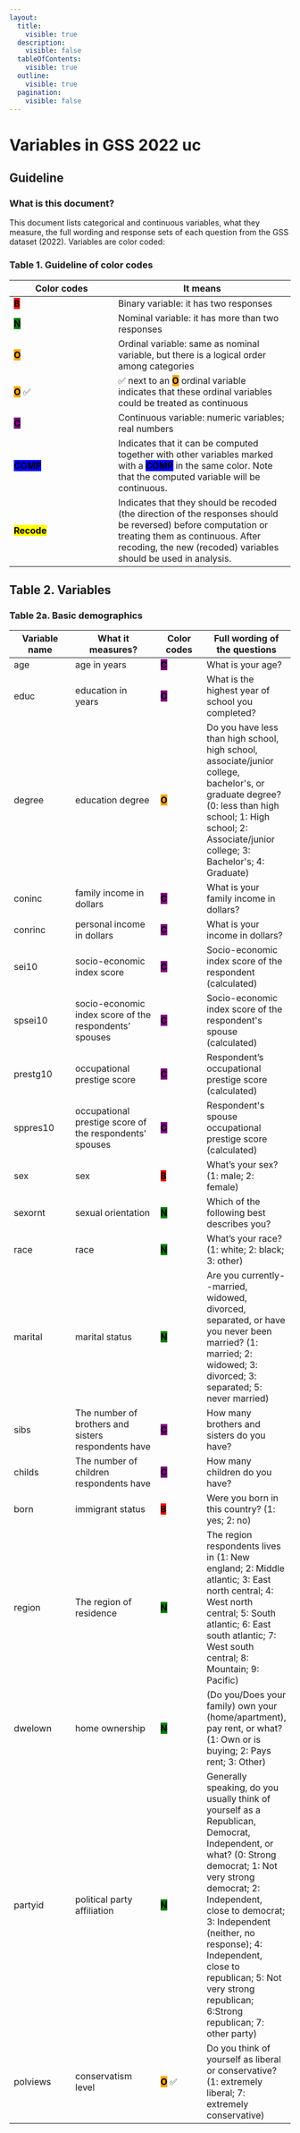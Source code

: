 ```yaml
---
layout:
  title:
    visible: true
  description:
    visible: false
  tableOfContents:
    visible: true
  outline:
    visible: true
  pagination:
    visible: false
---
```


# Variables in GSS 2022 uc

## Guideline

### What is this document?

This document lists categorical and continuous variables, what they measure, the full wording and response sets of each question from the GSS dataset (2022). Variables are color coded:

### Table 1. Guideline of color codes

<table data-header-hidden><thead><tr><th width="171">Color codes</th><th>It means</th></tr></thead><tbody><tr><td><mark style="background-color:red;"><strong>B</strong></mark> </td><td>Binary variable: it has two responses</td></tr><tr><td><mark style="background-color:green;"><strong>N</strong></mark></td><td>Nominal variable: it has more than two responses</td></tr><tr><td><mark style="background-color:orange;"><strong>O</strong></mark></td><td>Ordinal variable: same as nominal variable, but there is a logical order among categories</td></tr><tr><td><mark style="background-color:orange;"><strong>O</strong></mark> ✅ </td><td>✅ next to an <mark style="background-color:orange;"><strong>O</strong></mark> ordinal variable indicates that these ordinal variables could be treated as continuous</td></tr><tr><td><mark style="background-color:purple;"><strong>C</strong></mark></td><td>Continuous variable: numeric variables; real numbers</td></tr><tr><td><mark style="background-color:blue;"><strong>COMP</strong></mark> </td><td>Indicates that it can be computed together with other variables marked with a <mark style="background-color:blue;"><strong>COMP</strong></mark> in the same color. Note that the computed variable will be continuous.</td></tr><tr><td><mark style="background-color:yellow;"><strong>Recode</strong></mark> </td><td>Indicates that they should be recoded (the direction of the responses should be reversed) before computation or treating them as continuous. After recoding, the new (recoded) variables should be used in analysis.</td></tr></tbody></table>



## Table 2. Variables

### Table 2a. Basic demographics

<table data-full-width="true"><thead><tr><th width="157">Variable name</th><th width="238">What it measures?</th><th width="122">Color codes</th><th>Full wording of the questions</th></tr></thead><tbody><tr><td>age</td><td>age in years</td><td><mark style="background-color:purple;"><strong>C</strong></mark></td><td>What is your age?</td></tr><tr><td>educ</td><td>education in years</td><td><mark style="background-color:purple;"><strong>C</strong></mark></td><td>What is the highest year of school you completed?</td></tr><tr><td>degree</td><td>education degree</td><td><mark style="background-color:orange;"><strong>O</strong></mark></td><td>Do you have less than high school, high school, associate/junior college, bachelor's, or graduate degree? (0: less than high school; 1: High school; 2: Associate/junior college; 3: Bachelor's; 4: Graduate)</td></tr><tr><td>coninc</td><td>family income in dollars</td><td><mark style="background-color:purple;"><strong>C</strong></mark></td><td>What is your family income in dollars?</td></tr><tr><td>conrinc</td><td>personal income in dollars</td><td><mark style="background-color:purple;"><strong>C</strong></mark></td><td>What is your income in dollars?</td></tr><tr><td>sei10</td><td>socio-economic index score</td><td><mark style="background-color:purple;"><strong>C</strong></mark></td><td>Socio-economic index score of the respondent (calculated)</td></tr><tr><td>spsei10</td><td>socio-economic index score of the respondents’ spouses</td><td><mark style="background-color:purple;"><strong>C</strong></mark></td><td>Socio-economic index score of the respondent's spouse (calculated)</td></tr><tr><td>prestg10</td><td>occupational prestige score</td><td><mark style="background-color:purple;"><strong>C</strong></mark></td><td>Respondent’s occupational prestige score (calculated)</td></tr><tr><td>sppres10</td><td>occupational prestige score of the respondents’ spouses</td><td><mark style="background-color:purple;"><strong>C</strong></mark></td><td>Respondent's spouse occupational prestige score (calculated)</td></tr><tr><td>sex</td><td>sex</td><td><mark style="background-color:red;"><strong>B</strong></mark></td><td>What’s your sex? (1: male; 2: female)</td></tr><tr><td>sexornt</td><td>sexual orientation</td><td><mark style="background-color:green;"><strong>N</strong></mark></td><td>Which of the following best describes you? </td></tr><tr><td>race</td><td>race</td><td><mark style="background-color:green;"><strong>N</strong></mark>  </td><td>What’s your race? (1: white; 2: black; 3: other) </td></tr><tr><td>marital</td><td>marital status</td><td><mark style="background-color:green;"><strong>N</strong></mark> </td><td>Are you currently--married, widowed, divorced, separated, or have you never been married? (1: married; 2: widowed; 3: divorced; 3: separated; 5: never married) </td></tr><tr><td>sibs</td><td>The number of brothers and sisters respondents have</td><td><mark style="background-color:purple;"><strong>C</strong></mark></td><td>How many brothers and sisters do you have?</td></tr><tr><td>childs</td><td>The number of children respondents have</td><td><mark style="background-color:purple;"><strong>C</strong></mark></td><td>How many children do you have? </td></tr><tr><td>born</td><td>immigrant status</td><td><mark style="background-color:red;"><strong>B</strong></mark></td><td>Were you born in this country? (1: yes; 2: no)</td></tr><tr><td>region</td><td>The region of residence</td><td><mark style="background-color:green;"><strong>N</strong></mark>  </td><td>The region respondents lives in (1: New england; 2: Middle atlantic; 3: East north central; 4: West north central; 5: South atlantic; 6: East south atlantic; 7: West south central; 8: Mountain; 9: Pacific) </td></tr><tr><td>dwelown</td><td>home ownership</td><td><mark style="background-color:green;"><strong>N</strong></mark> </td><td>(Do you/Does your family) own your (home/apartment), pay rent, or what? (1: Own or is buying; 2: Pays rent; 3: Other) </td></tr><tr><td>partyid</td><td>political party affiliation</td><td><mark style="background-color:green;"><strong>N</strong></mark> </td><td>Generally speaking, do you usually think of yourself as a Republican, Democrat, Independent, or what? (0: Strong democrat; 1: Not very strong democrat; 2: Independent, close to democrat; 3: Independent (neither, no response); 4: Independent, close to republican; 5: Not very strong republican; 6:Strong republican; 7: other party)</td></tr><tr><td>polviews</td><td>conservatism level</td><td><mark style="background-color:orange;"><strong>O</strong></mark> ✅ </td><td>Do you think of yourself as liberal or conservative? (1: extremely liberal; 7: extremely conservative) </td></tr></tbody></table>

